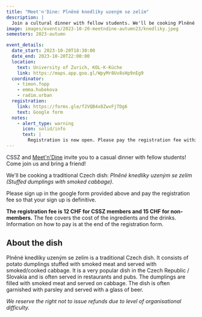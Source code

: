 ```yaml
---
title: "Meet'n'Dine: Plněné knedlíky uzeným se zelím"
description: |
  Join a cultural dinner with fellow students. We'll be cooking Plněné knedlíky uzeným se zelím, a traditional Czech dish.
image: images/events/2023-10-20-meetndine-autumn23/knedliky.jpeg
semesters: 2023-autumn

event_details:
  date_start: 2023-10-20T18:30:00
  date_end: 2023-10-20T22:00:00
  location:
    text: University of Zurich, KOL-K-Küche
    link: https://maps.app.goo.gl/WpyMr8Uv8sHp9nEg9
  coordinator:
    - timon.fopp
    - emma.hubekova
    - radim.urban
  registration:
    link: https://forms.gle/f2VQB4x8ZwvFjTDg6
    text: Google form
  notes:
    - alert_type: warning
      icon: solid/info
      text: |
        Registration is now open. Please pay the registration fee within 2 days. Signup available till the 17th of October. Later only upon request per email.
---
```


CSSZ and [Meet'n'Dine](https://jjurm.notion.site/Meet-n-Dine-c0d588aaa93046fe9724599c9ee62976?pvs=4) invite you to a casual dinner with fellow students! Come join us and bring a friend!

We'll be cooking a traditional Czech dish: _Plněné knedlíky uzeným se zelím (Stuffed dumplings with smoked cabbage)_. 

Please sign up in the google form provided above and pay the registration fee so that your sign up is definitive. 

**The registration fee is 12 CHF for CSSZ members and 15 CHF for non-members.** The fee covers the cost of the ingredients and the drinks. Information on how to pay is at the end of the registration form.

## About the dish

Plněné knedlíky uzeným se zelím is a traditional Czech dish. It consists of potato dumplings stuffed with smoked meat and served with smoked/cooked cabbage. It is a very popular dish in the Czech Republic / Slovakia and is often served in restaurants and pubs. The dumplings are filled with smoked meat and served on cabbage. The dish is often garnished with parsley and served with a glass of beer. 


_We reserve the right not to issue refunds due to level of organisational difficulty._